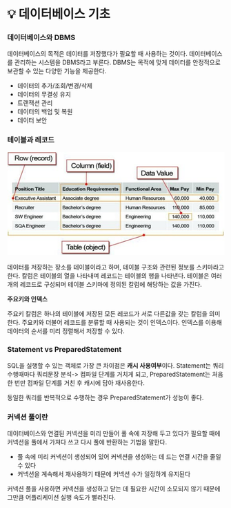 # 💡 **데이터베이스 기초**

### **데이터베이스와 DBMS**

데이터베이스의 목적은 데이터를 저장했다가 필요할 때 사용하는 것이다. 데이터베이스를 관리하는 시스템을 DBMS라고 부른다. DBMS는
목적에 맞게 데이터를 안정적으로 보관할 수 있는 다양한 기능을 제공한다.

- 데이터의 추가/조회/변경/삭제
- 데이터의 무결성 유지
- 트랜잭션 관리
- 데이터의 백업 및 복원
- 데이터 보안


### **테이블과 레코드**

![img](https://github.com/dilmah0203/TIL/blob/main/Image/Table.png)

데이터를 저장하는 장소를 테이블이라고 하며, 테이블 구조와 관련된 정보를 스키마라고 한다. 칼럼은 테이블의 열을 나타내며 레코드는 테이블의 행을 나타낸다. 테이블은 여러개의 레코드로 구성되며 테이블 스키마에 정의된 칼럼에 해당하는 값을 가진다.

**주요키와 인덱스**

주요키 칼럼은 하나의 테이블에 저장된 모든 레코드가 서로 다른값을 갖는 칼럼을 의미한다. 주요키와 더불어 레코드를 분류할 때 사용되는 것이 인덱스이다. 인덱스를 이용해 데이터의 순서를 미리 정렬해서 저장할 수 있다.


### **Statement vs PreparedStatement**

SQL을 실행할 수 있는 객체로 가장 큰 차이점은 **캐시 사용여부**이다. Statement는 쿼리 수행때마다 쿼리문장 분석-> 컴파일 단계를 거치게 되고, PreparedStatement는 처음 한 번만 컴파일 단계를 거친 후 캐시에 담아 재사용한다. 

동일한 쿼리를 반복적으로 수행하는 경우 PreparedStatement가 성능이 좋다.


### **커넥션 풀이란**

데이터베이스와 연결된 커넥션을 미리 만들어 풀 속에 저장해 두고 있다가 필요할 때에 커넥션을 풀에서 가져다 쓰고 다시 풀에 반환하는 기법을 말한다.

- 풀 속에 미리 커넥션이 생성되어 있어 커넥션을 생성하는 데 드는 연결 시간을 줄일 수 있다
- 커넥션을 계속해서 재사용하기 때문에 커넥션 수가 일정하게 유지된다

커넥션 풀을 사용하면 커넥션을 생성하고 닫는 데 필요한 시간이 소모되지 않기 때문에 그만큼 어플리케이션 실행 속도가 빨라진다. 
